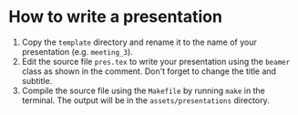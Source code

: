 # How to write a presentation

1. Copy the `template` directory and rename it to the name of your presentation (e.g. `meeting_3`).
1. Edit the source file `pres.tex` to write your presentation using the `beamer` class as shown in the comment. Don't forget to change the title and subtitle.
1. Compile the source file using the `Makefile` by running `make` in the terminal. The output will be in the `assets/presentations` directory.
